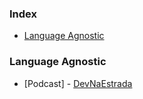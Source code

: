 ### Index

* [Language Agnostic](#language-agnostic)


### Language Agnostic

* [Podcast] - [DevNaEstrada](http://devnaestrada.com.br)

